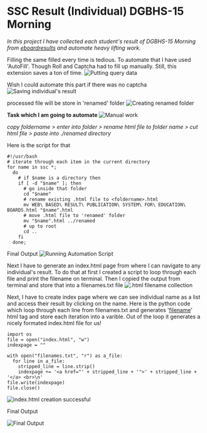 # SSC Result (Individual) DGBHS-15 Morning

*In this project I have collected each student's result of DGBHS-15 Morning from [eboardresults](https://eboardresults.com/) and automate heavy lifting work.*

Filling the same filled every time is tedious. To automate that I have used 'AutoFill'. Though Roll and Captcha had to fill up manually. Still, this extension saves a ton of time.
![Putting query data](https://i.imgur.com/KPkGJHf.gif)

Wish I could automate this part if there was no captcha
![Saving individual's result](https://i.imgur.com/KgqSkti.gif)

processed file will be store in 'renamed' folder
![Creating renamed folder](https://i.imgur.com/puPFndp.gif)

**Task which I am going to automate**
![Manual work](https://i.imgur.com/OyOhqR1.gif)

*copy foldername > enter into folder > rename html file to folder name > cut html file > paste into ./renamed directory*

Here is the script for that

    #!/usr/bash
    # iterate through each item in the current directory
    for name in ssc *;
      do
	    # if $name is a directory then
        if [ -d "$name" ]; then
	      # go inside that folder
          cd "$name"
          # rename existing .html file to <foldername>.html
          mv WEB\ BASED\ RESULT\ PUBLICATION\ SYSTEM\ FOR\ EDUCATION\ BOARDS.html "$name".html
          # move .html file to 'renamed' folder
          mv "$name".html ../renamed
          # up to root
          cd ..
        fi
      done;
      
Final Output
![Running Automation Script](https://i.imgur.com/cMqeN63.gif)

Next I have to generate an index.html page from where I can navigate to any individual's result. To do that at first I created a script to loop through each file and print the filename on terminal. Then I copied the output from terminal and store that into a filenames.txt file
![.html filename collection](https://i.imgur.com/rBpXd9O.png)

Next, I have to create index page where we can see individual name as a list and access their result by clicking on the name. Here is the python code which loop through each line from filenames.txt and generates '<a href='filename'>filename</a>' html tag and store each iteration into a varible. Out of the loop it generates a nicely formated index.html file for us!

	import os
	file = open("index.html", "w")
	indexpage = ""

	with open("filenames.txt", "r") as a_file:
	  for line in a_file:
	    stripped_line = line.strip()
	    indexpage += '<a href="' + stripped_line + '">' + stripped_line + '</a> <br>\n'
	file.write(indexpage)
	file.close()

![index.html creation successful](https://i.imgur.com/oEWhElD.png)

Final Output

![Final Output](https://i.imgur.com/leWGp6z.gif)
